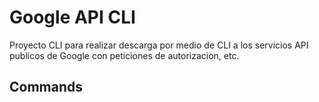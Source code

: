# Google API CLI

Proyecto CLI para realizar descarga por medio de CLI a los servicios API publicos de Google
con peticiones de autorizacion, etc.

## Commands
